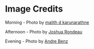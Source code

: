 # Image Credits

Morning - Photo by [malith d karunarathne](https://unsplash.com/@malithdk)

Afternoon - Photo by [Joshua Rondeau](https://unsplash.com/@liferondeau)

Evening - Photo by [Andre Benz](https://unsplash.com/@trapnation)
